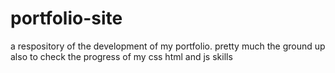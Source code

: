 # portfolio-site
a respository of the development of my portfolio. pretty much the ground up also to check the progress of my css html and js skills
